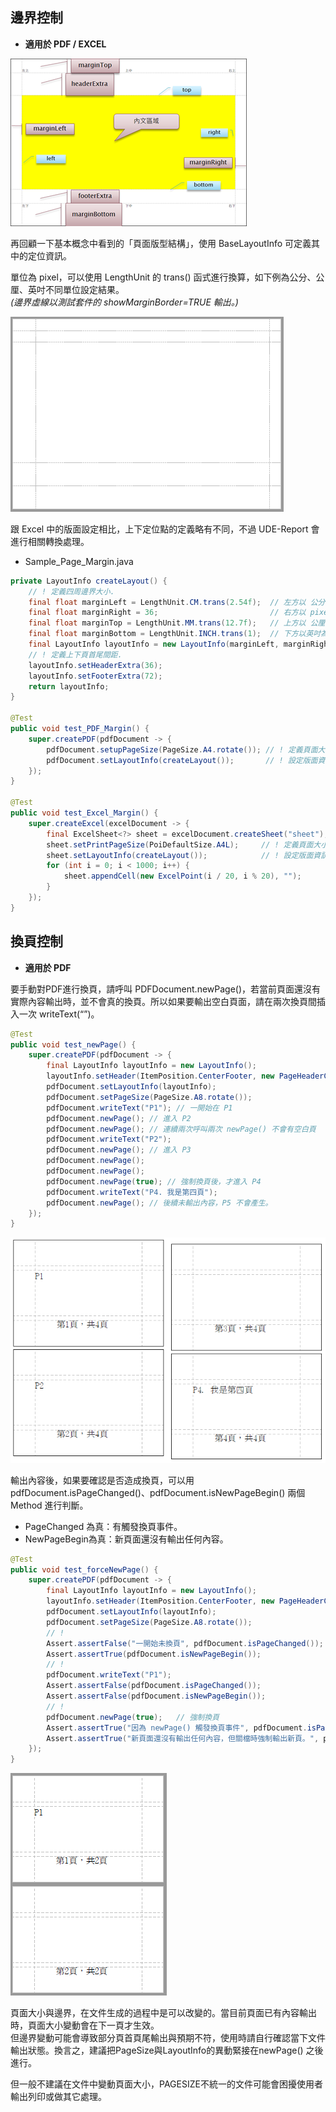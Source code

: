 ## 邊界控制

* **適用於 PDF / EXCEL**

![UDE-PDF](/assets/ch01-layout-pdf.png)

再回顧一下基本概念中看到的「頁面版型結構」，使用 BaseLayoutInfo 可定義其中的定位資訊。

單位為 pixel，可以使用 LengthUnit 的 trans\(\) 函式進行換算，如下例為公分、公厘、英吋不同單位設定結果。  
_\(邊界虛線以測試套件的 showMarginBorder=TRUE 輸出。\)_

![](/assets/ch02/pages_margin-small.png)

跟 Excel 中的版面設定相比，上下定位點的定義略有不同，不過 UDE-Report 會進行相關轉換處理。

* Sample_Page_Margin.java

``` java
private LayoutInfo createLayout() {
    // ! 定義四周邊界大小.
    final float marginLeft = LengthUnit.CM.trans(2.54f);  // 左方以 公分為單位，合 1英吋/72pixel
    final float marginRight = 36;                         // 右方以 pixel 為單位，合 0.5英吋
    final float marginTop = LengthUnit.MM.trans(12.7f);   // 上方以 公厘為單位，合 0.5英吋/36pixel
    final float marginBottom = LengthUnit.INCH.trans(1);  // 下方以英吋為單位， 1英吋
    final LayoutInfo layoutInfo = new LayoutInfo(marginLeft, marginRight, marginTop, marginBottom);
    // ! 定義上下頁首尾間距.
    layoutInfo.setHeaderExtra(36);
    layoutInfo.setFooterExtra(72);
    return layoutInfo;
}

@Test
public void test_PDF_Margin() {
    super.createPDF(pdfDocument -> {
        pdfDocument.setupPageSize(PageSize.A4.rotate()); // ! 定義頁面大小
        pdfDocument.setLayoutInfo(createLayout());       // ! 設定版面資訊
    });
}

@Test
public void test_Excel_Margin() {
    super.createExcel(excelDocument -> {
        final ExcelSheet<?> sheet = excelDocument.createSheet("sheet");
        sheet.setPrintPageSize(PoiDefaultSize.A4L);     // ! 定義頁面大小.
        sheet.setLayoutInfo(createLayout());            // ! 設定版面資訊
        for (int i = 0; i < 1000; i++) {
            sheet.appendCell(new ExcelPoint(i / 20, i % 20), "");
        }
    });
}
```


## 換頁控制

* **適用於 PDF**

要手動對PDF進行換頁，請呼叫 PDFDocument.newPage\(\)，若當前頁面還沒有實際內容輸出時，並不會真的換頁。所以如果要輸出空白頁面，請在兩次換頁間插入一次 writeText\(“”\)。

```java
@Test
public void test_newPage() {
    super.createPDF(pdfDocument -> {
        final LayoutInfo layoutInfo = new LayoutInfo();
        layoutInfo.setHeader(ItemPosition.CenterFooter, new PageHeaderCH(12));
        pdfDocument.setLayoutInfo(layoutInfo);
        pdfDocument.setPageSize(PageSize.A8.rotate());        
        pdfDocument.writeText("P1"); // 一開始在 P1
        pdfDocument.newPage(); // 進入 P2
        pdfDocument.newPage(); // 連續兩次呼叫兩次 newPage() 不會有空白頁
        pdfDocument.writeText("P2");
        pdfDocument.newPage(); // 進入 P3
        pdfDocument.newPage();
        pdfDocument.newPage();
        pdfDocument.newPage(true); // 強制換頁後，才進入 P4
        pdfDocument.writeText("P4. 我是第四頁");
        pdfDocument.newPage(); // 後續未輸出內容，P5 不會產生。
    });
}
```

![](/assets/ch02/sample_pages.png)

輸出內容後，如果要確認是否造成換頁，可以用pdfDocument.isPageChanged\(\)、pdfDocument.isNewPageBegin\(\) 兩個Method 進行判斷。

* PageChanged 為真：有觸發換頁事件。
* NewPageBegin為真：新頁面還沒有輸出任何內容。

```java
@Test
public void test_forceNewPage() {
    super.createPDF(pdfDocument -> {
        final LayoutInfo layoutInfo = new LayoutInfo();
        layoutInfo.setHeader(ItemPosition.CenterFooter, new PageHeaderCH(12));
        pdfDocument.setLayoutInfo(layoutInfo);
        pdfDocument.setPageSize(PageSize.A8.rotate());
        // !
        Assert.assertFalse("一開始未換頁", pdfDocument.isPageChanged());
        Assert.assertTrue(pdfDocument.isNewPageBegin());
        // !
        pdfDocument.writeText("P1");
        Assert.assertFalse(pdfDocument.isPageChanged());
        Assert.assertFalse(pdfDocument.isNewPageBegin());
        // !
        pdfDocument.newPage(true);   // 強制換頁
        Assert.assertTrue("因為 newPage() 觸發換頁事件", pdfDocument.isPageChanged());
        Assert.assertTrue("新頁面還沒有輸出任何內容，但關檔時強制輸出新頁。", pdfDocument.isNewPageBegin());
    });
}
```

![](/assets/ch02/sample_forceNewPages.png)



頁面大小與邊界，在文件生成的過程中是可以改變的。當目前頁面已有內容輸出時，頁面大小變動會在下一頁才生效。  
但邊界變動可能會導致部分頁首頁尾輸出與預期不符，使用時請自行確認當下文件輸出狀態。換言之，建議把PageSize與LayoutInfo的異動緊接在newPage\(\) 之後進行。

但一般不建議在文件中變動頁面大小，PAGESIZE不統一的文件可能會困擾使用者輸出列印或做其它處理。

